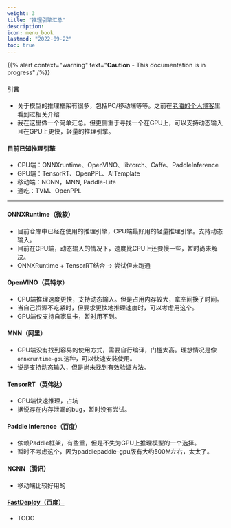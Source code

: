 ```yaml
---
weight: 3
title: "推理引擎汇总"
description:
icon: menu_book
lastmod: "2022-09-22"
toc: true
---
```



{{% alert context="warning" text="**Caution** - This documentation is in progress" /%}}

#### 引言
- 关于模型的推理框架有很多，包括PC/移动端等等。之前在[老潘的个人博客](https://ai.oldpan.me/t/topic/24)里看到过相关介绍
- 我在这里做一个简单汇总。但更侧重于寻找一个在GPU上，可以支持动态输入且在GPU上更快，轻量的推理引擎。

#### 目前已知推理引擎
- CPU端：ONNXruntime、OpenVINO、libtorch、Caffe、PaddleInference
- GPU端：TensorRT、OpenPPL、AITemplate
- 移动端：NCNN，MNN, Paddle-Lite
- 通吃：TVM、OpenPPL

---

#### ONNXRuntime（微软）
- 目前仓库中已经在使用的推理引擎，CPU端最好用的轻量推理引擎。支持动态输入。
- 目前在GPU端，动态输入的情况下，速度比CPU上还要慢一些，暂时尚未解决。
- ONNXRuntime + TensorRT结合 → 尝试但未跑通

#### OpenVINO（英特尔）
- CPU端推理速度更快，支持动态输入。但是占用内存较大，拿空间换了时间。
- 当自己资源不吃紧时，但要求更快地推理速度时，可以考虑用这个。
- GPU端仅支持自家显卡，暂时用不到。

#### MNN（阿里）
- GPU端没有找到容易的使用方式，需要自行编译，门槛太高。理想情况是像`onnxruntime-gpu`这种，可以快速安装使用。
- 说是支持动态输入，但是尚未找到有效验证方法。

#### TensorRT（英伟达）
- GPU端快速推理，占坑
- 据说存在内存泄漏的bug，暂时没有尝试。

#### Paddle Inference（百度）
- 依赖Paddle框架，有些重，但是不失为GPU上推理模型的一个选择。
- 暂时不考虑这个，因为paddlepaddle-gpu版有大约500M左右，太太了。

#### NCNN（腾讯）
- 移动端比较好用的

#### [FastDeploy（百度）](https://github.com/PaddlePaddle/FastDeploy)
- TODO